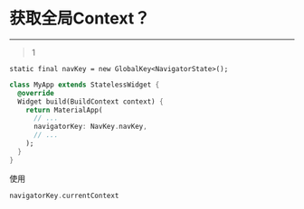 # 获取全局Context？
___



> 1

```
static final navKey = new GlobalKey<NavigatorState>();
```

```dart
class MyApp extends StatelessWidget {
  @override
  Widget build(BuildContext context) {
    return MaterialApp(
      // ...
      navigatorKey: NavKey.navKey,
      // ...
    );
  }
}
```

使用

```dart
navigatorKey.currentContext
```



